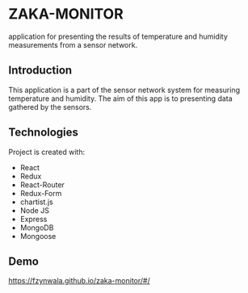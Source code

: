 # ZAKA-MONITOR
application for presenting the results of temperature and humidity measurements from a sensor network.
## Introduction
This application is a part of the sensor network system for measuring temperature and humidity. The aim of this app is to presenting data gathered by the sensors. 
## Technologies
Project is created with:
* React
* Redux
* React-Router
* Redux-Form
* chartist.js
* Node JS
* Express
* MongoDB
* Mongoose
## Demo
https://fzynwala.github.io/zaka-monitor/#/

